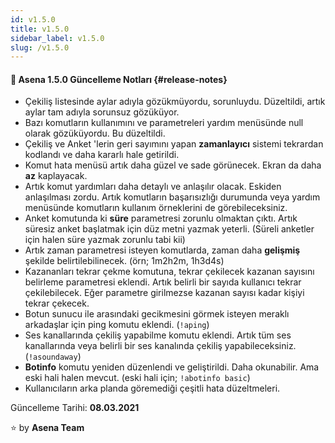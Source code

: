```yaml
---
id: v1.5.0
title: v1.5.0
sidebar_label: v1.5.0
slug: /v1.5.0
---
```

#### :tada: Asena **1.5.0** Güncelleme Notları {#release-notes}

- Çekiliş listesinde aylar adıyla gözükmüyordu, sorunluydu. Düzeltildi, artık aylar tam adıyla sorunsuz gözüküyor.
- Bazı komutların kullanımını ve parametreleri yardım menüsünde null olarak  gözüküyordu. Bu düzeltildi.
- Çekiliş ve Anket 'lerin geri sayımını yapan **zamanlayıcı** sistemi tekrardan kodlandı ve daha kararlı hale getirildi.
- Komut hata menüsü artık daha güzel ve sade görünecek. Ekran da daha **az** kaplayacak.
- Artık komut yardımları daha detaylı ve anlaşılır olacak. Eskiden anlaşılması zordu. Artık komutların başarısızlığı durumunda veya yardım menüsünde komutların kullanım örneklerini de görebileceksiniz.
- Anket komutunda ki **süre** parametresi zorunlu olmaktan çıktı. Artık süresiz anket başlatmak için düz metni yazmak yeterli. (Süreli anketler için halen süre yazmak zorunlu tabi kii)
- Artık zaman parametresi isteyen komutlarda, zaman daha **gelişmiş** şekilde belirtilebilinecek. (örn; 1m2h2m, 1h3d4s)
- Kazananları tekrar çekme komutuna, tekrar çekilecek kazanan sayısını belirleme parametresi eklendi. Artık belirli bir sayıda kullanıcı tekrar çekilebilecek. Eğer parametre girilmezse kazanan sayısı kadar kişiyi tekrar çekecek.
- Botun sunucu ile arasındaki gecikmesini görmek isteyen meraklı arkadaşlar için ping komutu eklendi. (`!aping`)
- Ses kanallarında çekiliş yapabilme komutu eklendi. Artık tüm ses kanallarında veya belirli bir ses kanalında çekiliş yapabileceksiniz. (`!asoundaway`)
- **Botinfo** komutu yeniden düzenlendi ve geliştirildi. Daha okunabilir. Ama eski hali halen mevcut. (eski hali için; `!abotinfo basic`)
- Kullanıcıların arka planda göremediği çeşitli hata düzeltmeleri.

Güncelleme Tarihi: **08.03.2021**

:star: by **Asena Team**
